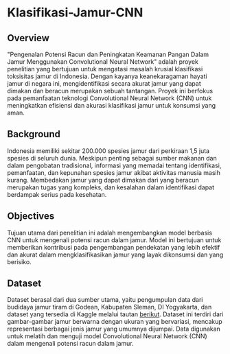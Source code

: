 # Klasifikasi-Jamur-CNN
## Overview
"Pengenalan Potensi Racun dan Peningkatan Keamanan Pangan Dalam Jamur Menggunakan Convolutional Neural Network" adalah proyek penelitian yang bertujuan untuk mengatasi masalah krusial klasifikasi toksisitas jamur di Indonesia. Dengan kayanya keanekaragaman hayati jamur di negara ini, mengidentifikasi secara akurat jamur yang dapat dimakan dan beracun merupakan sebuah tantangan. Proyek ini berfokus pada pemanfaatan teknologi Convolutional Neural Network (CNN) untuk meningkatkan efisiensi dan akurasi klasifikasi jamur untuk konsumsi yang aman.

## Background
Indonesia memiliki sekitar 200.000 spesies jamur dari perkiraan 1,5 juta spesies di seluruh dunia. Meskipun penting sebagai sumber makanan dan dalam pengobatan tradisional, informasi yang memadai tentang identifikasi, pemanfaatan, dan kepunahan spesies jamur akibat aktivitas manusia masih kurang. Membedakan jamur yang dapat dimakan dari yang beracun merupakan tugas yang kompleks, dan kesalahan dalam identifikasi dapat berdampak serius pada kesehatan.

## Objectives
Tujuan utama dari penelitian ini adalah mengembangkan model berbasis CNN untuk mengenali potensi racun dalam jamur. Model ini bertujuan untuk memberikan kontribusi pada pengembangan pendekatan yang lebih efektif dan akurat dalam mengklasifikasikan jamur yang layak dikonsumsi dan yang berisiko.

## Dataset
Dataset berasal dari dua sumber utama, yaitu pengumpulan data dari budidaya jamur tiram di Godean, Kabupaten Sleman, DI Yogyakarta, dan dataset yang tersedia di Kaggle melalui tautan [berikut](https://www.kaggle.com/datasets/maysee/mushrooms-classification-common-genuss-images). Dataset ini terdiri dari gambar-gambar jamur berwarna dengan ukuran yang bervariasi, mencakup representasi berbagai jenis jamur yang umumnya dijumpai. Data digunakan untuk melatih dan menguji model Convolutional Neural Network (CNN) dalam mengenali potensi racun dalam jamur.
